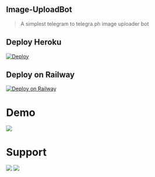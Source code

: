 ## Image-UploadBot

> A simplest telegram to telegra.ph image uploader bot

## Deploy Heroku

[![Deploy](https://www.herokucdn.com/deploy/button.svg)](https://heroku.com/deploy?template=https://github.com/REX-BOTZ/REX-TELEGRAPH-UPLOADER)

## Deploy on Railway
[![Deploy on Railway](https://railway.app/button.svg)](https://railway.app/new/template?template=https%3A%2F%2Fgithub.com%2FREX-BOTZ%2FRex-Telegraph-Uploader&envs=API_HASH%2CAPI_ID%2CBOT_TOKEN&API_HASHDesc=Your+API_HASH+from+https%3A%2F%2Fmy.telegram.org%2Fapps&API_IDDesc=Your+API_ID+from+https%3A%2F%2Fmy.telegram.org%2Fapps&BOT_TOKENDesc=Your+Bot+token+from+%40Botfather&referralCode=RexBotz)

# Demo 
<a href="https://t.me/TeleUploaderRexBot"><img src="https://img.shields.io/badge/Telegraph Uploader Rex Bot-2cb6e0?style=for-the-badge&logo=telegram&logoColor=white"></a>

# Support 
<a href="https://telegram.me/REX_BOTS_SUPPORT"><img src="https://img.shields.io/badge/Support_Group-2cb6e0?style=for-the-badge&logo=telegram&logoColor=white"></a> <a href="https://telegram.me/REX_BOTZ"><img src="https://img.shields.io/badge/REX_BOTZ-2cb6e0?style=for-the-badge&logo=telegram&logoColor=white"></a>

